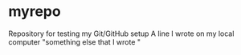 # myrepo
Repository for testing my Git/GitHub setup
A line I wrote on my local computer 
"something else that I wrote " 
